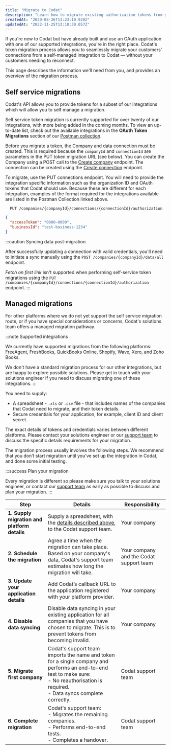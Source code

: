 ```yaml
---
title: "Migrate to Codat"
description: "Learn how to migrate existing authorization tokens from your existing integrations to Codat"
createdAt: "2020-08-26T13:23:10.920Z"
updatedAt: "2022-11-25T13:10:30.057Z"
---
```


If you're new to Codat but have already built and use an OAuth application with one of our supported integrations, you're in the right place. Codat's token migration process allows you to seamlessly migrate your customers' connections from a self-managed integration to Codat — without your customers needing to reconnect.

This page describes the information we'll need from you, and provides an overview of the migration process.

## Self service migrations

Codat's API allows you to provide tokens for a subset of our integrations which will allow you to self manage a migration.

Self service token migration is currently supported for over twenty of our integrations, with more being added in the coming months. To view an up-to-date list, check out the available integrations in the **OAuth Token Migrations** section of our <a href="https://postman.codat.io/#88a1864c-60e8-4105-bea9-e55314d6b74d" target="_blank" class="external">Postman collection</a>.

Before you migrate a token, the Company and data connection must be created. This is required because the `companyId` and `connectionId` are parameters in the PUT token migration URL (see below). You can create the Company using a POST call to the [Create company](/codat-api#/operations/create-company) endpoint. The connection can be created using the [Create connection](/codat-api#/operations/create-data-connection) endpoint.

To migrate, use the PUT connections endpoint. You will need to provide the integration specific information such as the organization ID and OAuth tokens that Codat should use. Because these are different for each integration, examples of the format required for the integrations available are listed in the Postman Collection linked above.

```http
  PUT /companies/{companyId}/connections/{connectionId}/authorization
```

```json
{
  "accessToken": "0000-0000",
  "businessId": "test-business-1234"
}
```

:::caution Syncing data post-migration

After successfully updating a connection with valid credentials, you'll need to initiate a sync manually using the `POST ​/companies​/{companyId}​/data​/all` endpoint.

_Fetch on first link_ isn't supported when performing self-service token migrations using the `PUT /companies/{companyId}/connections/{connectionId}/authorization` endpoint.
:::

## Managed migrations

For other platforms where we do not yet support the self service migration route, or if you have special considerations or concerns, Codat's solutions team offers a managed migration pathway.

:::note Supported integrations

We currently have supported migrations from the following platforms: FreeAgent, FreshBooks, QuickBooks Online, Shopify, Wave, Xero, and Zoho Books.

We don't have a standard migration process for our other integrations, but are happy to explore possible solutions. Please get in touch with your solutions engineer if you need to discuss migrating one of these integrations.
:::

You need to supply:

- A spreadsheet - `.xls` or `.csv` file - that includes names of the companies that Codat need to migrate, and their token details.
- Secure credentials for your application, for example, client ID and client secret.

The exact details of tokens and credentials varies between different platforms. Please contact your solutions engineer or our [support team](mailto:support@codat.io) to discuss the specific details requirements for your migration.

The migration process usually involves the following steps. We recommend that you don’t start migration until you've set up the integration in Codat, and done some initial testing.

:::success Plan your migration

Every migration is different so please make sure you talk to your solutions engineer, or contact our [support team](mailto:support@codat.io) as early as possible to discuss and plan your migration.
:::

| Step                                         | Details                                                                                                                                                                  | Responsibility                          |
| -------------------------------------------- | ------------------------------------------------------------------------------------------------------------------------------------------------------------------------ | --------------------------------------- |
| **1. Supply migration and platform details** | Supply a spreadsheet, with the [details described above](/oauth-token-migration#section-what-do-i-need-to-provide), to the Codat support team. | Your company                            |
| **2. Schedule the migration**                | Agree a time when the migration can take place. Based on your company's data, Codat's support team estimates how long the migration will take.                           | Your company and the Codat support team |
| **3. Update your application details**       | Add Codat’s callback URL to the application registered with your platform provider.                                                                                      | Your company                            |
| **4. Disable data syncing**                  | Disable data syncing in your existing application for all companies that you have chosen to migrate. This is to prevent tokens from becoming invalid.                    | Your company                            |
| **5. Migrate first company**                 | Codat's support team imports the name and token for a single company and performs an end-to-end test to make sure: <br/> - No reauthorisation is required.<br/> - Data syncs complete correctly. | Codat support team |
| **6. Complete migration** | Codat's support team:<br/>- Migrates the remaining companies.<br/>- Performs end-to-end tests.<br/>- Completes a handover. | Codat support team |
